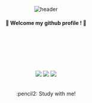 <div align="center">
 
![header](https://capsule-render.vercel.app/api?type=rect&text=MIJU'S_GIT&fontAlign=50&fontSize=90&height=170&animation=scaleIn&color=gradient&customColorList=0,2,2,5,30section=header&fontColor=ffffff)
####   :star2: Welcome my github profile !  :star2:
 <br/>
 <br/>
   <br/>
     <br/>
      <br/>
       <br
 <img src="https://img.shields.io/badge/C-181717?style=for-the-badge&logo=C&logoColor=white">
<img src="https://img.shields.io/badge/JAVA-007396?style=for-the-badge&logo=JAVA&logoColor=white">
<img src="https://img.shields.io/badge/Python-4479A1?style=for-the-badge&logo=Python&logoColor=white">
<img src="https://img.shields.io/badge/github-181717?style=for-the-badge&logo=github&logoColor=white">

 <br/>
   <br/>
     <br/>
:pencil2: Study with me!
</div>
